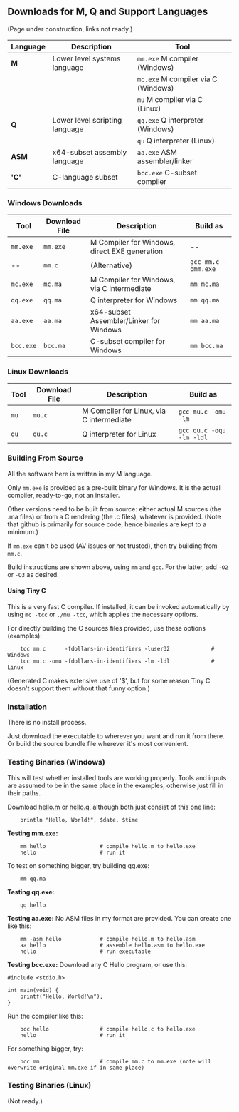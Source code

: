 ## Downloads for M, Q and Support Languages
(Page under construction, links not ready.)

Language | Description | Tool
--- | --- | ---
**M** | Lower level systems language | `mm.exe` M compiler (Windows)
 | | | `mc.exe` M compiler via C (Windows)
 | | | `mu` M compiler via C (Linux)
**Q** | Lower level scripting language | `qq.exe` Q interpreter (Windows)
 | | | `qu` Q interpreter (Linux)
**ASM** | x64-subset assembly language | `aa.exe` ASM assembler/linker
**'C'** | C-language subset | `bcc.exe` C-subset compiler

### Windows Downloads

Tool | Download File | Description | Build as
--- | --- | --- | ---
`mm.exe`	|	`mm.exe`	|	M Compiler for Windows, direct EXE generation | --
-- |	`mm.c`	|	(Alternative) | `gcc mm.c -omm.exe`
`mc.exe`	|	`mc.ma`	|	M Compiler for Windows, via C intermediate | `mm mc.ma`
`qq.exe`	|	`qq.ma`	|	Q interpreter for Windows | `mm qq.ma`
`aa.exe`	|	`aa.ma`	|	x64-subset Assembler/Linker for Windows | `mm aa.ma`
`bcc.exe`	|	`bcc.ma`	|	C-subset compiler for Windows | `mm bcc.ma`

### Linux Downloads
Tool | Download File | Description | Build as
--- | --- | --- | ---
`mu`	|		`mu.c`	|	M Compiler for Linux, via C intermediate | `gcc mu.c -omu -lm`
`qu`	|		`qu.c`	|	Q interpreter for Linux | `gcc qu.c -oqu -lm -ldl`

### Building From Source

All the software here is written in my M language.

Only `mm.exe` is provided as a pre-built binary for Windows. It is the actual compiler, ready-to-go, not an installer.

Other versions need to be built from source: either actual M sources (the .ma files) or from a C rendering (the .c files), whatever is provided. (Note that github is primarily for source code, hence binaries are kept to a minimum.)

If `mm.exe` can't be used (AV issues or not trusted), then try building from `mm.c`.

Build instructions are shown above, using `mm` and `gcc`. For the latter, add `-O2` or `-O3` as desired.

#### Using Tiny C

This is a very fast C compiler. If installed, it can be invoked automatically by using `mc -tcc` or `./mu -tcc`, which applies the necessary options.

For directly building the C sources files provided, use these options (examples):
```
    tcc mm.c      -fdollars-in-identifiers -luser32             # Windows
    tcc mu.c -omu -fdollars-in-identifiers -lm -ldl             # Linux
```
(Generated C makes extensive use of '$', but for some reason Tiny C doesn't support them without that funny option.)

### Installation

There is no install process.

Just download the executable to wherever you want and run it from there. Or build the source bundle file wherever it's most convenient.

### Testing Binaries (Windows)

This will test whether installed tools are working properly. Tools and inputs are assumed to be in the same place in the examples, otherwise just fill in their paths.

Download [hello.m](Examples/hello.m) or [hello.q](../QLang/Examples/hello.q), although both just consist of this one line:
````
    println "Hello, World!", $date, $time
````

**Testing mm.exe:**
````
    mm hello                 # compile hello.m to hello.exe
    hello                    # run it
````
To test on something bigger, try building qq.exe:
````
    mm qq.ma
````
**Testing qq.exe:**
````
    qq hello
````
**Testing aa.exe:**
No ASM files in my format are provided. You can create one like this:
````
    mm -asm hello            # compile hello.m to hello.asm
    aa hello                 # assemble hello.asm to hello.exe
    hello                    # run executable
````
**Testing bcc.exe:**
Download any C Hello program, or use this:
````
#include <stdio.h>

int main(void) {
    printf("Hello, World!\n");
}
````
Run the compiler like this:
````
    bcc hello                # compile hello.c to hello.exe
    hello                    # run it
````
For something bigger, try:
````
    bcc mm                   # compile mm.c to mm.exe (note will overwrite original mm.exe if in same place)
````


### Testing Binaries (Linux)

(Not ready.)

